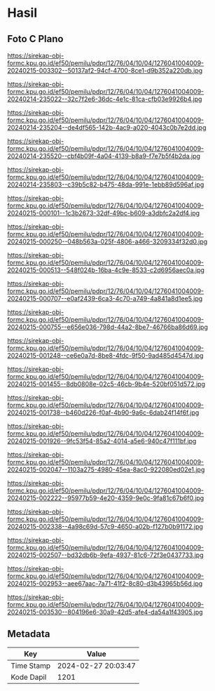 # Hasil

## Foto C Plano

https://sirekap-obj-formc.kpu.go.id/ef50/pemilu/pdpr/12/76/04/10/04/1276041004009-20240215-003302--50137af2-94cf-4700-8ce1-d9b352a220db.jpg

https://sirekap-obj-formc.kpu.go.id/ef50/pemilu/pdpr/12/76/04/10/04/1276041004009-20240214-235022--32c7f2e6-36dc-4e1c-81ca-cfb03e9926b4.jpg

https://sirekap-obj-formc.kpu.go.id/ef50/pemilu/pdpr/12/76/04/10/04/1276041004009-20240214-235204--de4df565-142b-4ac9-a020-4043c0b7e2dd.jpg

https://sirekap-obj-formc.kpu.go.id/ef50/pemilu/pdpr/12/76/04/10/04/1276041004009-20240214-235520--cbf4b09f-4a04-4139-b8a9-f7e7b5f4b2da.jpg

https://sirekap-obj-formc.kpu.go.id/ef50/pemilu/pdpr/12/76/04/10/04/1276041004009-20240214-235803--c39b5c82-b475-48da-991e-1ebb89d596af.jpg

https://sirekap-obj-formc.kpu.go.id/ef50/pemilu/pdpr/12/76/04/10/04/1276041004009-20240215-000101--1c3b2673-32df-49bc-b609-a3dbfc2a2df4.jpg

https://sirekap-obj-formc.kpu.go.id/ef50/pemilu/pdpr/12/76/04/10/04/1276041004009-20240215-000250--048b563a-025f-4806-a466-3209334f32d0.jpg

https://sirekap-obj-formc.kpu.go.id/ef50/pemilu/pdpr/12/76/04/10/04/1276041004009-20240215-000513--548f024b-16ba-4c9e-8533-c2d6956aec0a.jpg

https://sirekap-obj-formc.kpu.go.id/ef50/pemilu/pdpr/12/76/04/10/04/1276041004009-20240215-000707--e0af2439-6ca3-4c70-a749-4a841a8d1ee5.jpg

https://sirekap-obj-formc.kpu.go.id/ef50/pemilu/pdpr/12/76/04/10/04/1276041004009-20240215-000755--e656e036-798d-44a2-8be7-46766ba86d69.jpg

https://sirekap-obj-formc.kpu.go.id/ef50/pemilu/pdpr/12/76/04/10/04/1276041004009-20240215-001248--ce6e0a7d-8be8-4fdc-9f50-9ad485d4547d.jpg

https://sirekap-obj-formc.kpu.go.id/ef50/pemilu/pdpr/12/76/04/10/04/1276041004009-20240215-001455--8db0808e-02c5-46cb-9b4e-520bf051d572.jpg

https://sirekap-obj-formc.kpu.go.id/ef50/pemilu/pdpr/12/76/04/10/04/1276041004009-20240215-001738--b460d226-f0af-4b90-9a6c-6dab24f14f6f.jpg

https://sirekap-obj-formc.kpu.go.id/ef50/pemilu/pdpr/12/76/04/10/04/1276041004009-20240215-001926--9fc53f54-85a2-4014-a5e6-940c47f111bf.jpg

https://sirekap-obj-formc.kpu.go.id/ef50/pemilu/pdpr/12/76/04/10/04/1276041004009-20240215-002047--1103a275-4980-45ea-8ac0-922080ed02e1.jpg

https://sirekap-obj-formc.kpu.go.id/ef50/pemilu/pdpr/12/76/04/10/04/1276041004009-20240215-002222--95977b59-4e20-4359-9e0c-9fa81c67b6f0.jpg

https://sirekap-obj-formc.kpu.go.id/ef50/pemilu/pdpr/12/76/04/10/04/1276041004009-20240215-002338--4a98c69d-57c9-4650-a02b-f127b0b91172.jpg

https://sirekap-obj-formc.kpu.go.id/ef50/pemilu/pdpr/12/76/04/10/04/1276041004009-20240215-002507--bd32db6b-9efa-4937-81c6-72f3e0437733.jpg

https://sirekap-obj-formc.kpu.go.id/ef50/pemilu/pdpr/12/76/04/10/04/1276041004009-20240215-002953--aee67aac-7a71-41f2-8c80-d3b43965b56d.jpg

https://sirekap-obj-formc.kpu.go.id/ef50/pemilu/pdpr/12/76/04/10/04/1276041004009-20240215-003530--804196e6-30a9-42d5-afe4-da54a1f43905.jpg


## Metadata

| Key        | Value               |
| ---------- | ------------------- |
| Time Stamp | 2024-02-27 20:03:47 |
| Kode Dapil | 1201                |



